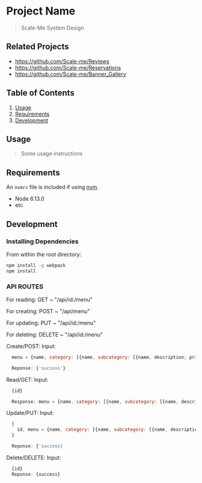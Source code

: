 # Project Name

> Scale-Me System Design

## Related Projects

  - https://github.com/Scale-me/Reviews
  - https://github.com/Scale-me/Reservations
  - https://github.com/Scale-me/Banner_Gallery

## Table of Contents

1. [Usage](#Usage)
1. [Requirements](#requirements)
1. [Development](#development)

## Usage

> Some usage instructions

## Requirements

An `nvmrc` file is included if using [nvm](https://github.com/creationix/nvm).

- Node 6.13.0
- etc

## Development

### Installing Dependencies

From within the root directory:

```sh
npm install -g webpack
npm install
```

### API ROUTES

For reading: GET ~ "/api/id:/menu"

For creating: POST ~ "/api/menu"

For updating: PUT ~ "/api/id:/menu"

For deleting: DELETE ~ "/api/id:/menu"

Create/POST: Input:
```javascript
  menu = {name, category: [{name, subcategory: [{name, description, price}, ...], ...}, ...]}

  Reponse: {'success'}
```


Read/GET: Input:
```javascript
  {id}

  Response: menu = {name, category: [{name, subcategory: [{name, description, price}, ...], ...}, ...]}
```

Update/PUT: Input:
```javascript
  {
    id, menu = {name, category: [{name, subcategory: [{name, description, price}, ...], ...}, ...]}
  }

  Reponse: {'success}
```

Delete/DELETE: Input:
```javascript
  {id}
  Reponse: {success}
```
